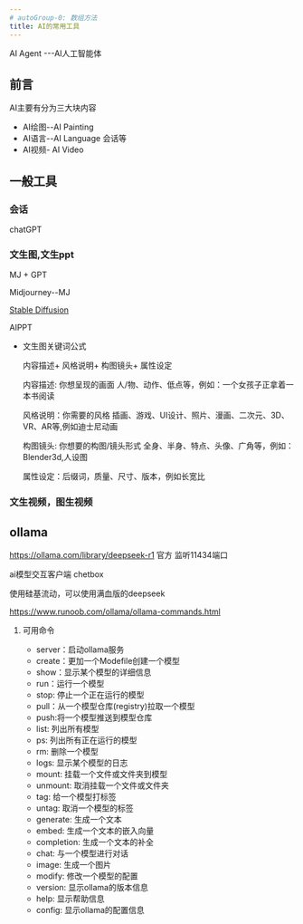 ```yaml
---
# autoGroup-0: 数组方法
title: AI的常用工具
--- 
```

AI Agent ---AI人工智能体
## 前言
AI主要有分为三大块内容
- AI绘图--AI Painting
- AI语言--AI Language 会话等
- AI视频- AI Video

## 一般工具
### 会话
chatGPT

### 文生图,文生ppt
MJ + GPT

Midjourney--MJ

[Stable Diffusion](https://github.com/CompVis/stable-diffusion)

AIPPT

- 文生图关键词公式
    
    内容描述+ 风格说明+ 构图镜头+ 属性设定

    内容描述: 你想呈现的画面 人/物、动作、低点等，例如：一个女孩子正拿着一本书阅读

    风格说明：你需要的风格 插画、游戏、UI设计、照片、漫画、二次元、3D、VR、AR等,例如迪士尼动画

    构图镜头: 你想要的构图/镜头形式 全身、半身、特点、头像、广角等，例如：Blender3d,人设图

    属性设定：后缀词，质量、尺寸、版本，例如长宽比



### 文生视频，图生视频


## ollama
https://ollama.com/library/deepseek-r1 官方 
监听11434端口

ai模型交互客户端 chetbox


使用硅基流动，可以使用满血版的deepseek

https://www.runoob.com/ollama/ollama-commands.html

1. 可用命令

    - server：启动ollama服务
    - create：更加一个Modefile创建一个模型
    - show：显示某个模型的详细信息
    - run：运行一个模型
    - stop: 停止一个正在运行的模型
    - pull：从一个模型仓库(registry)拉取一个模型
    - push:将一个模型推送到模型仓库
    - list: 列出所有模型
    - ps: 列出所有正在运行的模型
    - rm: 删除一个模型
    - logs: 显示某个模型的日志
    - mount: 挂载一个文件或文件夹到模型
    - unmount: 取消挂载一个文件或文件夹
    - tag: 给一个模型打标签
    - untag: 取消一个模型的标签
    - generate: 生成一个文本
    - embed: 生成一个文本的嵌入向量
    - completion: 生成一个文本的补全
    - chat: 与一个模型进行对话
    - image: 生成一个图片
    - modify: 修改一个模型的配置
    - version: 显示ollama的版本信息
    - help: 显示帮助信息
    - config: 显示ollama的配置信息